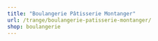 ```yaml
---
title: "Boulangerie Pâtisserie Montanger"
url: /trange/boulangerie-patisserie-montanger/
shop: boulangerie
---
```

